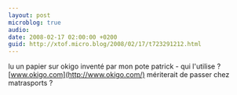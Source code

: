 ```yaml
---
layout: post
microblog: true
audio: 
date: 2008-02-17 02:00:00 +0200
guid: http://xtof.micro.blog/2008/02/17/t723291212.html
---
```

lu un papier sur okigo inventé par mon pote patrick  - qui l'utilise ? [www.okigo.com](http://www.okigo.com/) mériterait de passer chez matrasports ?
